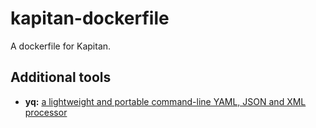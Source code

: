 # kapitan-dockerfile
A dockerfile for Kapitan.


## Additional tools

* **yq:** [a lightweight and portable command-line YAML, JSON and XML processor](https://github.com/mikefarah/yq)
